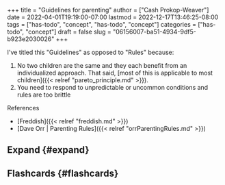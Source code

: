 +++
title = "Guidelines for parenting"
author = ["Cash Prokop-Weaver"]
date = 2022-04-01T19:19:00-07:00
lastmod = 2022-12-17T13:46:25-08:00
tags = ["has-todo", "concept", "has-todo", "concept"]
categories = ["has-todo", "concept"]
draft = false
slug = "06156007-ba51-4934-9df5-b923e2030026"
+++

I've titled this "Guidelines" as opposed to "Rules" because:

1.  No two children are the same and they each benefit from an individualized approach. That said, [most of this is applicable to most children]({{< relref "pareto_principle.md" >}}).
2.  You need to respond to unpredictable or uncommon conditions and rules are too brittle

References

-   [Freddish]({{< relref "freddish.md" >}})
-   [Dave Orr | Parenting Rules]({{< relref "orrParentingRules.md" >}})


## Expand {#expand}


## Flashcards {#flashcards}
